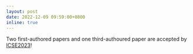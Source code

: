 ```yaml
---
layout: post
date: 2022-12-09 09:59:00+0800
inline: true
---
```


Two first-authored papers and one third-authoured paper are accepted by [ICSE2023](https://conf.researchr.org/home/icse-2023)!
